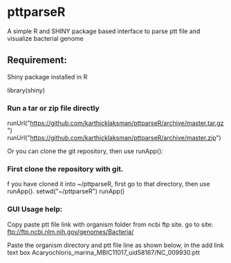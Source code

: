 pttparseR
=========

A simple R and SHINY package based interface to parse ptt file and visualize bacterial genome


## Requirement:

Shiny package installed in R

library(shiny)


### Run a tar or zip file directly
runUrl("https://github.com/karthicklaksman/pttparseR/archive/master.tar.gz")
runUrl("https://github.com/karthicklaksman/pttparseR/archive/master.zip")

Or you can clone the git repository, then use runApp():

### First clone the repository with git. 
f you have cloned it into ~/pttparseR, first go to that directory, then use runApp().
setwd("~/pttparseR")
runApp()


### GUI Usage help:

Copy paste ptt file link with organism folder from ncbi ftp site.
go to site: ftp://ftp.ncbi.nlm.nih.gov/genomes/Bacteria/

Paste the organism directory and ptt file line as shown below, in the add link text box
Acaryochloris_marina_MBIC11017_uid58167/NC_009930.ptt


